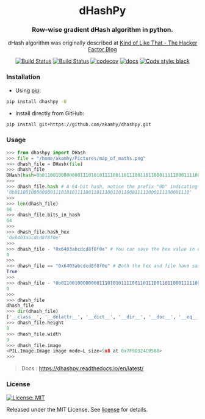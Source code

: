 <div align="center">

<h1> dHashPy </h1>

<h3>Row-wise gradient dHash algorithm in python.</h3>

  
  dHash algorithm was originally described at [Kind of Like That - The Hacker Factor Blog](https://www.hackerfactor.com/blog/index.php?/archives/529-Kind-of-Like-That.html)

</div>

<p align="center">
<a href="https://github.com/akamhy/dhashpy/actions?query=workflow%3AUbuntu"><img alt="Build Status" src="https://github.com/akamhy/dhashpy/workflows/Ubuntu/badge.svg"></a>
<a href="https://github.com/akamhy/dhashpy/actions?query=workflow%3AWindows"><img alt="Build Status" src="https://github.com/akamhy/dhashpy/workflows/Windows/badge.svg"></a>
<a href="https://codecov.io/gh/akamhy/dhashpy"><img alt="codecov" src="https://codecov.io/gh/akamhy/dhashpy/branch/main/graph/badge.svg?token=HVwlPMnsPA"></a>
<a href="https://dhashpy.readthedocs.io/en/latest/"><img alt="docs" src="https://readthedocs.org/projects/dhashpy/badge/?version=latest&style=flat"></a>
<a href="https://github.com/psf/black"><img alt="Code style: black" src="https://img.shields.io/badge/code%20style-black-000000.svg"></a>
</p>


### Installation

  - Using [pip](https://en.wikipedia.org/wiki/Pip_(package_manager)):

```bash
pip install dhashpy -U
```

  - Install directly from GitHub:

```bash
pip install git+https://github.com/akamhy/dhashpy.git
```

### Usage
```python
>>> from dhashpy import DHash
>>> file = "/home/akamhy/Pictures/map_of_maths.png"
>>> dhash_file = DHash(file)
>>> dhash_file
DHash(hash=0b0110010000000011101010111100110111001101100011111000111100001110, hash_hex=0x6403abcdcd8f8f0e, path=/home/akamhy/Pictures/map_of_maths.png)
>>>
>>> dhash_file.hash # A 64-bit hash, notice the prefix "0b" indicating it's binary. Total string length = 64 + 2 = 66
'0b0110010000000011101010111100110111001101100011111000111100001110'
>>>
>>> len(dhash_file)
66
>>> dhash_file.bits_in_hash
64
>>>
>>> dhash_file.hash_hex
'0x6403abcdcd8f8f0e'
>>>
>>> dhash_file - "0x6403abcdcd8f8f0e" # You can save the hex value in database to compare later
0
>>>
>>> dhash_file == "0x6403abcdcd8f8f0e" # Both the hex and file have same binary hash.
True
>>>
>>> dhash_file - "0b0110010000000011101010111100110111001101100011111000111100001110" # You may also save the binary hash value for matching but hex value are smaller
0
>>>          
>>> dhash_file
dhash_file
>>> dir(dhash_file)
['__class__', '__delattr__', '__dict__', '__dir__', '__doc__', '__eq__', '__format__', '__ge__', '__getattribute__', '__gt__', '__hash__', '__init__', '__init_subclass__', '__le__', '__len__', '__lt__', '__module__', '__ne__', '__new__', '__reduce__', '__reduce_ex__', '__repr__', '__setattr__', '__sizeof__', '__str__', '__sub__', '__subclasshook__', '__weakref__', 'bin2hex', 'bits_in_hash', 'calc_hash', 'hamming_distance', 'hash', 'hash_hex', 'height', 'hex2bin', 'image', 'path', 'width']
>>> dhash_file.height
8
>>> dhash_file.width
9
>>> dhash_file.image
<PIL.Image.Image image mode=L size=9x8 at 0x7F9D324C0580>
>>>
```

> Docs :  <https://dhashpy.readthedocs.io/en/latest/>


### License
[![License: MIT](https://img.shields.io/badge/License-MIT-green.svg)](https://github.com/akamhy/dhashpy/blob/main/LICENSE)


Released under the MIT License. See
[license](https://github.com/akamhy/dhashpy/blob/master/LICENSE) for details.
